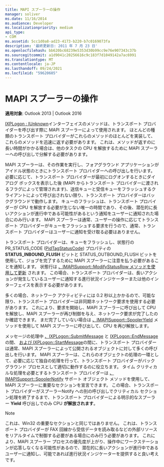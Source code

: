 ```yaml
---
title: MAPI スプーラーの操作
manager: soliver
ms.date: 11/16/2014
ms.audience: Developer
ms.localizationpriority: medium
api_type:
- COM
ms.assetid: 5cc1d0a8-ad23-4173-b220-b7c0169073fa
description: '最終更新日: 2011 年 7 月 23 日'
ms.openlocfilehash: bb620bc68239e5353d30b99cc9e76e907343c37b
ms.sourcegitcommit: a1d9041c20256616c9c183f7d1049142a7ac6991
ms.translationtype: MT
ms.contentlocale: ja-JP
ms.lasthandoff: 09/24/2021
ms.locfileid: "59620605"
---
```

# <a name="interacting-with-the-mapi-spooler"></a>MAPI スプーラーの操作

  
  
**適用対象**: Outlook 2013 | Outlook 2016 
  
[IXPLogon : IUnknown](ixplogoniunknown.md)インターフェイスのメソッドは、トランスポート プロバイダーを呼び出す際に MAPI スプーラーによって使用されます。 ほとんどの種類のトランスポート プロバイダーがこれらのメソッドのほとんどを実装して、これらのメソッドを迅速に返す必要があります。 これは、メソッドが返すのに長い時間がかかる場合は、他のタスクの CPU を解放するために MAPI スプーラーへの呼び出しで分解する必要があります。 
  
MAPI スプーラーは、その作業を実行し、フォアグラウンド アプリケーションがアイドル状態のときにトランスポート プロバイダーへの呼び出しを行います。 必要に応じて、トランスポート プロバイダーが最初にログオンするときにダイアログ ボックスを表示した後 (MAPI からトランスポート プロバイダーに渡されるフラグによって管理されます)、送信キューと受信キューをフラッシュするクライアントによって呼び出されない限り、トランスポート プロバイダーはバックグラウンドで動作します。 キューのフラッシュは、トランスポート プロバイダーが CPU を解放する必要が生じない唯一の時間であり、その後、潜在的に長いアクションが進行中である可能性があるという通知をユーザーに通知された場合にのみ行います。 MAPI スプーラーは通常、ユーザーの操作に応じてトランスポート プロバイダーがキューをフラッシュする要求を行うので、通常、トランスポート プロバイダーはユーザーに通知を受け取る必要はありません。
  
トランスポート プロバイダーは、キューをフラッシュし、状態行の PR_STATUS_CODE ([PidTagStatusCode](pidtagstatuscode-canonical-property.md)) プロパティの **STATUS_INBOUND_FLUSH** ビットと STATUS_OUTBOUND_FLUSH ビットを使用して、ジョブを完了するために MAPI スプーラーに注意を払う必要があることを通知します。 状態行は [、IMAPISupport::ModifyStatusRow メソッドを使用して更新](imapisupport-modifystatusrow.md) されます。 この場合、トランスポート プロバイダーは、長いアクションが発生しているユーザーに通知する進行状況インジケーターまたは他のインターフェイスを表示する必要があります。 
  
多くの場合、ネットワーク アクティビティには 0.2 秒以上かかるので、可能な限り、トランスポート プロバイダーは非同期ネットワーク要求を使用する必要があります。 これにより、要求を開始し、MAPI スプーラーに呼び出して CPU を解放し、MAPI スプーラーが再び制御を与え、ネットワーク要求が完了したのか確認できます。 まだ完了していない場合は [、IMAPISupport::SpoolerYield](imapisupport-spooleryield.md) メソッドを使用して MAPI スプーラーに呼び出して、CPU を再び解放します。 
  
メッセージの処理中 [、IXPLogon::SubmitMessage](ixplogon-submitmessage.md) と [IXPLogon::EndMessage](ixplogon-endmessage.md) の間、 [および IXPLogon::StartMessage](ixplogon-startmessage.md)の間に、トランスポート プロバイダーは通常、MAPI スプーラーによって公開されるオブジェクトに対して多くの呼び出しを行います。 MAPI スプーラーは、これらのオブジェクトの処理の一環として、必要に応じて独自の処理を行って、トランスポート プロバイダーがバックグラウンド プロセスとして適切に動作するのに役立ちます。 タイム クリティカルな処理を必要とするトランスポート プロバイダーは [、IMAPISupport::SpoolerNotify](imapisupport-spoolernotify.md) サポート オブジェクト メソッドを使用して、MAPI スプーラーに重要なセクションを宣言できます。 この場合、トランスポート プロバイダーがスプーラーNotify への別の呼び出しでクリティカル セクション処理を終了するまで、トランスポート プロバイダーによる明示的なスプーラー **Yield** 呼び出しでのみ CPU **が解放されます**。
  
> [!NOTE]
> これは、Win32 の重要なセクションと同じではありません。 これは、トランスポート プロバイダーが FAX 回線から受信データを読み取るなどの外部リソースをリアルタイムで制御する必要がある場合にのみ行う必要があります。 これにより、MAPI スプーラー プロセスの優先度が上がり、操作中にワークステーションが応答しなくなる可能性があるので、潜在的に長いアクションが進行中であるユーザーに通知し、可能であれば進行状況インジケーターを提供すると良い考えです。 
  


